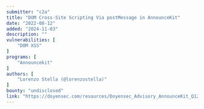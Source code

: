 ```yaml
---
submitter: "c2a"
title: "DOM Cross-Site Scripting Via postMessage in AnnounceKit"
date: "2022-08-12"
added: "2024-11-03"
description: ""
vulnerabilities: [
    "DOM XSS"
]
programs: [
    "Announcekit"
]
authors: [
    "Lorenzo Stella (@lorenzostella)"
]
bounty: "undisclosed"
link: "https://doyensec.com/resources/Doyensec_Advisory_AnnounceKit_Q12022.pdf"
---
```




